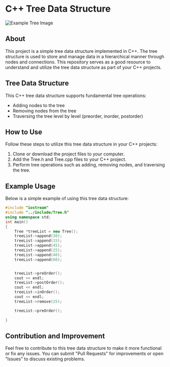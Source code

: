 # C++ Tree Data Structure

![Example Tree Image](https://www.ideserve.co.in/learn/img/spiralTraversal_0.gif)

## About

This project is a simple tree data structure implemented in C++. The tree structure is used to store and manage data in a hierarchical manner through nodes and connections. This repository serves as a good resource to understand and utilize the tree data structure as part of your C++ projects.

## Tree Data Structure

This C++ tree data structure supports fundamental tree operations:

- Adding nodes to the tree
- Removing nodes from the tree
- Traversing the tree level by level (preorder, inorder, postorder)

## How to Use

Follow these steps to utilize this tree data structure in your C++ projects:

1. Clone or download the project files to your computer.
2. Add the Tree.h and Tree.cpp files to your C++ project.
3. Perform tree operations such as adding, removing nodes, and traversing the tree.

## Example Usage

Below is a simple example of using this tree data structure:

```cpp
#include "iostream"
#include "../include/Tree.h"
using namespace std;
int main()
{
    Tree *treeList = new Tree();
    treeList->append(30);
    treeList->append(15);
    treeList->append(45);
    treeList->append(25);
    treeList->append(40);
    treeList->append(60);


    treeList->preOrder();
    cout << endl;
    treeList->postOrder();
    cout << endl;
    treeList->inOrder();
    cout << endl;
    treeList->remove(25);

    treeList->preOrder();
    
}
```

## Contribution and Improvement
Feel free to contribute to this tree data structure to make it more functional or fix any issues. You can submit "Pull Requests" for improvements or open "Issues" to discuss existing problems.
